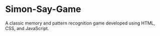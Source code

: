 # Simon-Say-Game
A classic memory and pattern recognition game developed using HTML, CSS, and JavaScript.

